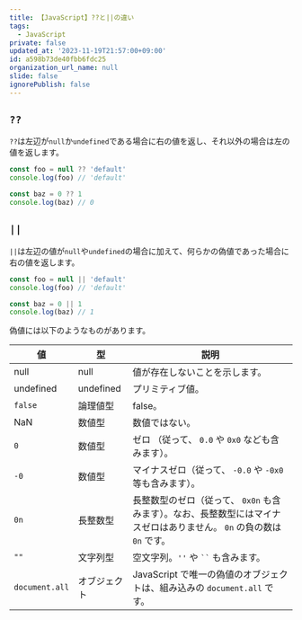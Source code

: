 ```yaml
---
title: 【JavaScript】??と||の違い
tags:
  - JavaScript
private: false
updated_at: '2023-11-19T21:57:00+09:00'
id: a598b73de40fbb6fdc25
organization_url_name: null
slide: false
ignorePublish: false
---
```

## `??`

`??`は左辺が`null`か`undefined`である場合に右の値を返し、それ以外の場合は左の値を返します。

```js
const foo = null ?? 'default'
console.log(foo) // 'default'

const baz = 0 ?? 1
console.log(baz) // 0
```

## `||`

`||`は左辺の値が`null`や`undefined`の場合に加えて、何らかの偽値であった場合に右の値を返します。

```js
const foo = null || 'default'
console.log(foo) // 'default'

const baz = 0 || 1
console.log(baz) // 1
```

偽値には以下のようなものがあります。

<table>
  <thead>
    <tr>
      <th>値</th>
      <th>型</th>
      <th>説明</th>
    </tr>
  </thead>
  <tbody>
    <tr>
      <td>null</td>
      <td>null</td>
      <td>値が存在しないことを示します。</td>
    </tr>
    <tr>
      <td>undefined</a></td>
      <td>undefined</td>
      <td>プリミティブ値。</td>
    </tr>
    <tr>
      <td><code>false</code></td>
      <td>論理値型</td>
      <td>false。</td>
    </tr>
    <tr>
      <td>NaN</td>
      <td>数値型</td>
      <td>数値ではない。</td>
    </tr>
    <tr>
      <td><code>0</code></td>
      <td>数値型</td>
      <td>ゼロ （従って、 <code>0.0</code> や <code>0x0</code> なども含みます）。</td>
    </tr>
    <tr>
      <td><code>-0</code></td>
      <td>数値型</td>
      <td>マイナスゼロ（従って、 <code>-0.0</code> や <code>-0x0</code> 等も含みます）。</td>
    </tr>
    <tr>
      <td><code>0n</code></td>
      <td>長整数型</td>
      <td>長整数型のゼロ（従って、 <code>0x0n</code> も含みます）。なお、長整数型にはマイナスゼロはありません。 <code>0n</code> の負の数は <code>0n</code> です。</td>
    </tr>
    <tr>
      <td><code>""</code></td>
      <td>文字列型</td>
      <td>空文字列。<code>''</code> や <code>``</code> も含みます。</td>
    </tr>
    <tr>
      <td><code>document.all</code></td>
      <td>オブジェクト</td>
      <td>JavaScript で唯一の偽値のオブジェクトは、組み込みの <code>document.all</code> です。</td>
    </tr>
  </tbody>
</table>
